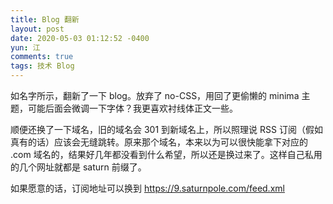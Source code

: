 ```yaml
---
title: Blog 翻新
layout: post
date: 2020-05-03 01:12:52 -0400
yun: 江
comments: true
tags: 技术 Blog
---
```


如名字所示，翻新了一下 blog。放弃了 no-CSS，用回了更偷懒的 minima 主题，可能后面会微调一下字体？我更喜欢衬线体正文一些。

顺便还换了一下域名，旧的域名会 301 到新域名上，所以照理说 RSS 订阅（假如真有的话）应该会无缝跳转。原来那个域名，本来以为可以很快能拿下对应的 .com 域名的，结果好几年都没看到什么希望，所以还是换过来了。这样自己私用的几个网址就都是 saturn 前缀了。

如果愿意的话，订阅地址可以换到 <https://9.saturnpole.com/feed.xml>
